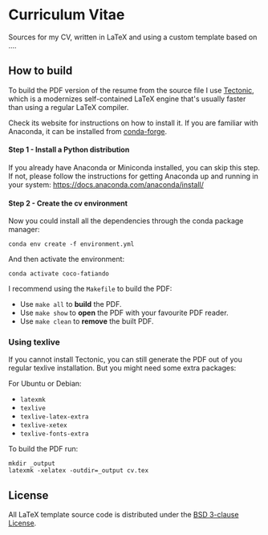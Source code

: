 # Curriculum Vitae

Sources for my CV, written in LaTeX and using a custom template based on ....

## How to build

To build the PDF version of the resume from the source file I use
[Tectonic](https://tectonic-typesetting.github.io/en-US/), which is a
modernizes self-contained LaTeX engine that's usually faster than using a
regular LaTeX compiler.

Check its website for instructions on how to install it. If you are familiar
with Anaconda, it can be installed from
[conda-forge](https://github.com/conda-forge/tectonic-feedstock).

#### Step 1 - Install a Python distribution

If you already have Anaconda or Miniconda installed, you can skip this step.
If not, please follow the instructions for getting Anaconda up and running in
your system: https://docs.anaconda.com/anaconda/install/

#### Step 2 - Create the cv environment

Now you could install all the dependencies through the conda package manager:

```
conda env create -f environment.yml
```

And then activate the environment:

```
conda activate coco-fatiando
```

I recommend using the `Makefile` to build the PDF:

- Use `make all` to **build** the PDF.
- Use `make show` to **open** the PDF with your favourite PDF reader.
- Use `make clean` to **remove** the built PDF.

### Using texlive

If you cannot install Tectonic, you can still generate the PDF out of you
regular texlive installation. But you might need some extra packages:

For Ubuntu or Debian:

- `latexmk`
- `texlive`
- `texlive-latex-extra`
- `texlive-xetex`
- `texlive-fonts-extra`

To build the PDF run:

```
mkdir _output
latexmk -xelatex -outdir=_output cv.tex
```

## License

All LaTeX template source code is distributed under the [BSD 3-clause
License](https://opensource.org/licenses/BSD-3-Clause).
